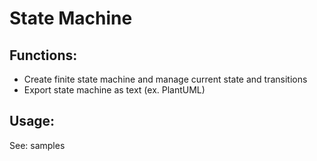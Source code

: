 # State Machine

## Functions:
 - Create finite state machine and manage current state and transitions
 - Export state machine as text (ex. PlantUML)

## Usage:
 See: samples
